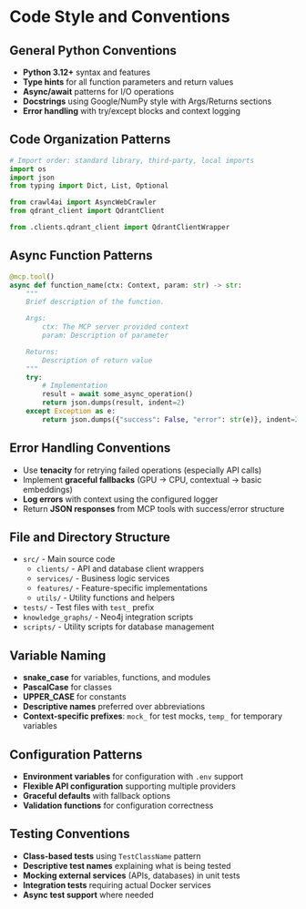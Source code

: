 # Code Style and Conventions

## General Python Conventions
- **Python 3.12+** syntax and features
- **Type hints** for all function parameters and return values
- **Async/await** patterns for I/O operations
- **Docstrings** using Google/NumPy style with Args/Returns sections
- **Error handling** with try/except blocks and context logging

## Code Organization Patterns
```python
# Import order: standard library, third-party, local imports
import os
import json
from typing import Dict, List, Optional

from crawl4ai import AsyncWebCrawler
from qdrant_client import QdrantClient

from .clients.qdrant_client import QdrantClientWrapper
```

## Async Function Patterns
```python
@mcp.tool()
async def function_name(ctx: Context, param: str) -> str:
    """
    Brief description of the function.

    Args:
        ctx: The MCP server provided context
        param: Description of parameter

    Returns:
        Description of return value
    """
    try:
        # Implementation
        result = await some_async_operation()
        return json.dumps(result, indent=2)
    except Exception as e:
        return json.dumps({"success": False, "error": str(e)}, indent=2)
```

## Error Handling Conventions
- Use **tenacity** for retrying failed operations (especially API calls)
- Implement **graceful fallbacks** (GPU → CPU, contextual → basic embeddings)
- **Log errors** with context using the configured logger
- Return **JSON responses** from MCP tools with success/error structure

## File and Directory Structure
- `src/` - Main source code
  - `clients/` - API and database client wrappers
  - `services/` - Business logic services
  - `features/` - Feature-specific implementations
  - `utils/` - Utility functions and helpers
- `tests/` - Test files with `test_` prefix
- `knowledge_graphs/` - Neo4j integration scripts
- `scripts/` - Utility scripts for database management

## Variable Naming
- **snake_case** for variables, functions, and modules
- **PascalCase** for classes
- **UPPER_CASE** for constants
- **Descriptive names** preferred over abbreviations
- **Context-specific prefixes**: `mock_` for test mocks, `temp_` for temporary variables

## Configuration Patterns
- **Environment variables** for configuration with `.env` support
- **Flexible API configuration** supporting multiple providers
- **Graceful defaults** with fallback options
- **Validation functions** for configuration correctness

## Testing Conventions
- **Class-based tests** using `TestClassName` pattern
- **Descriptive test names** explaining what is being tested
- **Mocking external services** (APIs, databases) in unit tests
- **Integration tests** requiring actual Docker services
- **Async test support** where needed